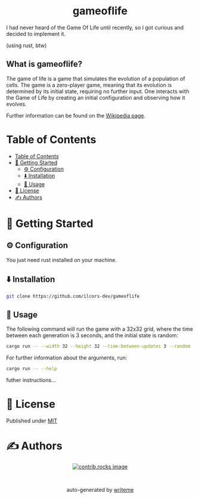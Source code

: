 <div align="center">
<p align="center">
    <h1 align="center">
        gameoflife
    </h1>
    <p align="center"></p>
</p>

<p align="center">
    
</p>

</div>

I had never heard of the Game Of Life until recently, so I got curious and decided to implement it.

(using rust, btw)

## What is gameoflife?
The game of life is a game that simulates the evolution of a population of cells. The game is a zero-player game, meaning that its evolution is determined by its initial state, requiring no further input. One interacts with the Game of Life by creating an initial configuration and observing how it evolves.

Further information can be found on the [Wikipedia page](https://en.wikipedia.org/wiki/Conway%27s_Game_of_Life).
# Table of Contents
- [Table of Contents](#table-of-contents)
- [🏁 Getting Started ](#-getting-started-)
  - [⚙️ Configuration ](#️-configuration-)
  - [⬇️ Installation ](#️-installation-)
  - [🎈 Usage ](#-usage-)
- [📄 License ](#-license-)
- [✍️ Authors ](#️-authors-)
# 🏁 Getting Started <a name = "getting-started"></a>

## ⚙️ Configuration <a name="configuration"></a>
You just need rust installed on your machine.


## ⬇️ Installation <a name="installation"></a>
```bash
git clone https://github.com/ilcors-dev/gameoflife
```

## 🎈 Usage <a name="usage"></a>
The following command will run the game with a 32x32 grid, where the time between each generation is 3 seconds, and the initial state is random:
```bash
cargo run -- --width 32 --height 32 --time-between-updates 3 --random
```

For further information about the arguments, run:
```bash
cargo run -- --help
```
futher instructions...



# 📄 License <a name="license"></a>
Published under <a href="https://github.com/ilcors-dev/gameoflife/blob/master/LICENSE" target="_blank">
    MIT
</a>

# ✍️ Authors <a name = "authors"></a>
<div style="display: flex; justify-content: center;">
  <a href="https://github.com/ilcors-dev/gameoflife/graphs/contributors" target="_blank">
    <img alt="contrib.rocks image" src="https://contrib.rocks/image?repo=ilcors-dev/gameoflife" />
  </a>
</div>

<p align="center">
<br>

</p>

<p align="center">
auto-generated by <a href="https://github.com/writeme-project/writeme">writeme</a>
</p>

